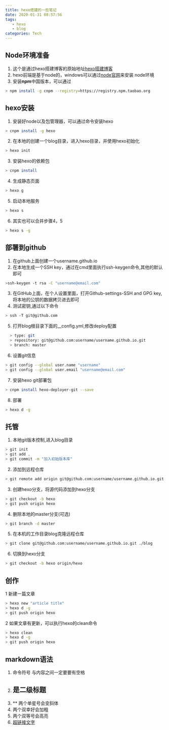 ```yaml
---
title: hexo搭建的一些笔记
date: 2020-01-31 08:57:56
tags: 
   - hexo
   - blog
categories: Tech
---
```


## Node环境准备

1. 这个是通过hexo搭建博客的原始地址[hexo搭建博客](https://blog.annieyu.com/posts/207737771.html)
2. hexo前端是基于node的，windows可以通过[node官网](https://nodejs.org/en/)来安装  node环境
3. 安装**npm**中国版本，可以通过
``` bash
> npm install -g cnpm --registry=https://registry.npm.taobao.org
```

## hexo安装  
1. 安装好node以及包管理器，可以通过命令安装hexo
``` bash
> cnpm install -g hexo
```
2. 在本地的创建一个blog目录，进入hexo目录，并使用hexo初始化
``` bash
> hexo init 
```
3. 安装hexo的依赖包
``` bash
> cnpm install
```
4. 生成静态页面
``` bash
> hexo g
```
5. 启动本地服务 
``` bash
> hexo s
```
6. 其实也可以合并步骤4，5
``` bash
> hexo s -g
```
## 部署到github
1. 在github上面创建一个username.github.io
2. 在本地生成一个SSH key，通过在cmd里面执行ssh-keygen命令,其他的默认即可
``` bash
>ssh-keygen -t rsa -C "username@email.com"
```
3. 在GitHub上面，在个人设置里面，打开Github-settings-SSH and GPG key,将本地的公钥的数据拷贝进去即可
4. 测试密钥,通过以下命令
``` bash
> ssh -T git@github.com
``` 
5. 打开blog根目录下面的__config.yml,修改deploy配置
``` bash
  > type: git
  > repository: git@github.com:username/username.github.io.git
  > branch: master
```
6. 设置git信息
``` bash
> git config --global user.name "username"
> git config --global user.email "username@email.com"
```
7. 安装hexo git部署包
``` bash
> cnpm install hexo-deployer-git --save
```
8. 部署
``` bash
> hexo d -g
```

## 托管
1. 本地git版本控制,进入blog目录
``` bash
> git init
> git add .
> git commit -m "加入初始版本库"
```
2. 添加到远程仓库
``` bash
> git remote add origin git@github.com:username/username.github.io.git
```
3. 创建hexo分支，将源代码添加到hexo分支
``` bash
> git checkout -b hexo
> git push origin hexo 
```
4. 删除本地的master分支(可选)
``` bash
> git branch -d master
```
5. 在本机的工作目录blog克隆远程仓库
``` bash
> git clone git@github.com:username/username.github.io.git ./blog
```
6. 切换到hexo分支
``` bash
> git checkout -b hexo origin/hexo
```
## 创作
1 新建一篇文章
``` bash
> hexo new "article title"
> hexo d -g
> git push origin hexo
```
2 如果文章有更新，可以执行hexo的clean命令
``` bash
> hexo clean 
> hexo d -g
> git push origin hexo 
```
## markdown语法
1. 命令符号 与内容之间一定要要有空格
2. ## 是二级标题
3. ** 两个单星号会变斜体
4. 两个双幸好会加粗
5. 两个双等号会高亮
6. [超链接文字](链接地址)
